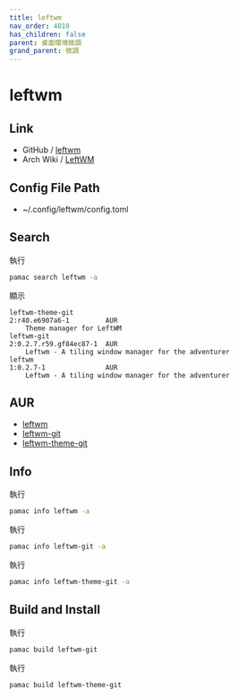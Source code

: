```yaml
---
title: leftwm
nav_order: 4010
has_children: false
parent: 桌面環境微調
grand_parent: 微調
---
```



# leftwm


## Link

* GitHub / [leftwm](https://github.com/leftwm/leftwm)
* Arch Wiki / [LeftWM](https://wiki.archlinux.org/title/LeftWM)


## Config File Path

* ~/.config/leftwm/config.toml


## Search

執行

``` sh
pamac search leftwm -a
```

顯示

```
leftwm-theme-git                                                            2:r40.e6907a6-1         AUR
    Theme manager for LeftWM
leftwm-git                                                                  2:0.2.7.r59.gf84ec87-1  AUR
    Leftwm - A tiling window manager for the adventurer
leftwm                                                                      1:0.2.7-1               AUR
    Leftwm - A tiling window manager for the adventurer
```

## AUR

* [leftwm](https://aur.archlinux.org/packages/leftwm)
* [leftwm-git](https://aur.archlinux.org/packages/leftwm-git)
* [leftwm-theme-git](https://aur.archlinux.org/packages/leftwm-theme-git)


## Info

執行

``` sh
pamac info leftwm -a
```

執行

``` sh
pamac info leftwm-git -a
```

執行

``` sh
pamac info leftwm-theme-git -a
```

## Build and Install

執行

``` sh
pamac build leftwm-git
```

執行

``` sh
pamac build leftwm-theme-git
```
